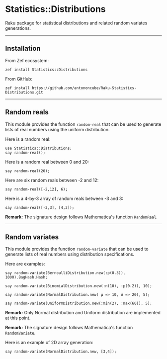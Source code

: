 
# Statistics::Distributions

Raku package for statistical distributions and related random variates generations.

-----

## Installation

From Zef ecosystem:

```
zef install Statistics::Distributions
```

From GitHub:

```
zef install https://github.com/antononcube/Raku-Statistics-Distributions.git
```


------

## Random reals

This module provides the function `random-real` that can be used to generate lists of real numbers
using the uniform distribution.

Here is a random real:

```perl6
use Statistics::Distributions;
say random-real(); 
```

Here is a random real between 0 and 20:

```perl6
say random-real(20); 
```

Here are six random reals between -2 and 12:

```perl6
say random-real([-2,12], 6);
```

Here is a 4-by-3 array of random reals between -3 and 3:

```perl6
say random-real([-3,3], [4,3]);
```


**Remark:** The signature design follows Mathematica's function
[`RandomReal`](https://reference.wolfram.com/language/ref/RandomVariate.html).


------

## Random variates

This module provides the function `random-variate` that can be used to generate lists of real numbers
using distribution specifications.

Here are examples:

```perl6
say random-variate(BernoulliDistribution.new(:p(0.3)), 1000).BagHash.Hash; 
```

```perl6
say random-variate(BinomialDistribution.new(:n(10), :p(0.2)), 10); 
```

```perl6
say random-variate(NormalDistribution.new( µ => 10, σ => 20), 5); 
```

```perl6
say random-variate(UniformDistribution.new(:min(2), :max(60)), 5);
```

**Remark:** Only Normal distribution and Uniform distribution are implemented at this point.

**Remark:** The signature design follows Mathematica's function
[`RandomVariate`](https://reference.wolfram.com/language/ref/RandomVariate.html).

Here is an example of 2D array generation:

```perl6
say random-variate(NormalDistribution.new, [3,4]);
```